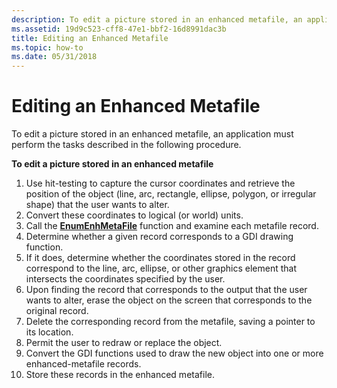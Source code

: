 ```yaml
---
description: To edit a picture stored in an enhanced metafile, an application must perform the tasks described in the following procedure.
ms.assetid: 19d9c523-cff8-47e1-bbf2-16d8991dac3b
title: Editing an Enhanced Metafile
ms.topic: how-to
ms.date: 05/31/2018
---
```


# Editing an Enhanced Metafile

To edit a picture stored in an enhanced metafile, an application must perform the tasks described in the following procedure.

**To edit a picture stored in an enhanced metafile**

1.  Use hit-testing to capture the cursor coordinates and retrieve the position of the object (line, arc, rectangle, ellipse, polygon, or irregular shape) that the user wants to alter.
2.  Convert these coordinates to logical (or world) units.
3.  Call the [**EnumEnhMetaFile**](/windows/desktop/api/Wingdi/nf-wingdi-enumenhmetafile) function and examine each metafile record.
4.  Determine whether a given record corresponds to a GDI drawing function.
5.  If it does, determine whether the coordinates stored in the record correspond to the line, arc, ellipse, or other graphics element that intersects the coordinates specified by the user.
6.  Upon finding the record that corresponds to the output that the user wants to alter, erase the object on the screen that corresponds to the original record.
7.  Delete the corresponding record from the metafile, saving a pointer to its location.
8.  Permit the user to redraw or replace the object.
9.  Convert the GDI functions used to draw the new object into one or more enhanced-metafile records.
10. Store these records in the enhanced metafile.

 

 



